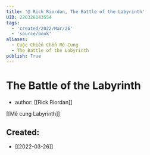 ```yaml
---
title: '@ Rick Riordan, The Battle of the Labyrinth'
UID: 220326143554
tags:
  - 'created/2022/Mar/26'
  - 'source/book'
aliases:
  - Cuộc Chiến Chốn Mê Cung
  - The Battle of the Labyrinth
publish: True
---
```

# The Battle of the Labyrinth
- author: [[Rick Riordan]]


[[Mê cung Labyrinth]]

## Created:
- [[2022-03-26]]
